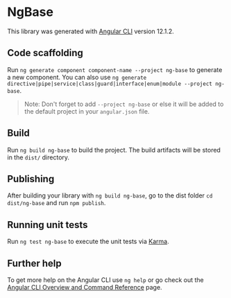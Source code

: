 # NgBase

This library was generated with [Angular CLI](https://github.com/angular/angular-cli) version 12.1.2.

## Code scaffolding

Run `ng generate component component-name --project ng-base` to generate a new component. You can also use `ng generate directive|pipe|service|class|guard|interface|enum|module --project ng-base`.
> Note: Don't forget to add `--project ng-base` or else it will be added to the default project in your `angular.json` file. 

## Build

Run `ng build ng-base` to build the project. The build artifacts will be stored in the `dist/` directory.

## Publishing

After building your library with `ng build ng-base`, go to the dist folder `cd dist/ng-base` and run `npm publish`.

## Running unit tests

Run `ng test ng-base` to execute the unit tests via [Karma](https://karma-runner.github.io).

## Further help

To get more help on the Angular CLI use `ng help` or go check out the [Angular CLI Overview and Command Reference](https://angular.io/cli) page.
